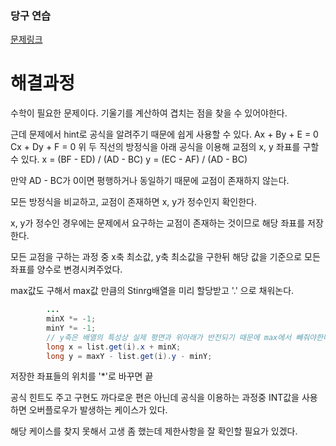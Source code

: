 ### 당구 연습
[문제링크](https://school.programmers.co.kr/learn/courses/30/lessons/87377)


# 해결과정

수학이 필요한 문제이다. 기울기를 계산하여 겹치는 점을 찾을 수 있어야한다.

근데 문제에서 hint로 공식을 알려주기 때문에 쉽게 사용할 수 있다.
Ax + By + E = 0
Cx + Dy + F = 0
위 두 직선의 방정식을 아래 공식을 이용해 교점의 x, y 좌표를 구할 수 있다.
x = (BF - ED) / (AD - BC)
y = (EC - AF) / (AD - BC)

만약 AD - BC가 0이면 평행하거나 동일하기 때문에 교점이 존재하지 않는다.

모든 방정식을 비교하고, 교점이 존재하면 x, y가 정수인지 확인한다.

x, y가 정수인 경우에는 문제에서 요구하는 교점이 존재하는 것이므로 해당 좌표를 저장한다.

모든 교점을 구하는 과정 중 x축 최소값, y축 최소값을 구한뒤 해당 값을 기준으로 모든 좌표를 양수로 변경시켜주었다.

max값도 구해서 max값 만큼의 Stinrg배열을 미리 할당받고 '.' 으로 채워논다.
```java
		...
		minX *= -1;
		minY *= -1;
		// y축은 배열의 특성상 실제 평면과 위아래가 반전되기 때문에 max에서 빼줘야한다. 
		long x = list.get(i).x + minX;
		long y = maxY - list.get(i).y - minY;
```
저장한 좌표들의 위치를 '*'로 바꾸면 끝


공식 힌트도 주고 구현도 까다로운 편은 아닌데 공식을 이용하는 과정중 INT값을 사용하면 오버플로우가 발생하는 케이스가 있다.

해당 케이스를 찾지 못해서 고생 좀 했는데 제한사항을 잘 확인할 필요가 있겠다.
